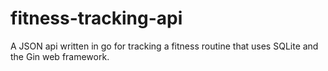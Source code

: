 # fitness-tracking-api
A JSON api written in go for tracking a fitness routine that uses SQLite and the Gin web framework.


